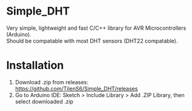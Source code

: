 # Simple_DHT
Very simple, lightweight and fast C/C++ library for AVR Microcontrollers (Arduino).<br>
Should be compatable with most DHT sensors (DHT22 compatable).

# Installation
1. Download .zip from releases: https://github.com/TilenS6/Simple_DHT/releases
2. Go to Arduino IDE: Sketch > Include Library > Add .ZIP Library, then select downloaded .zip
